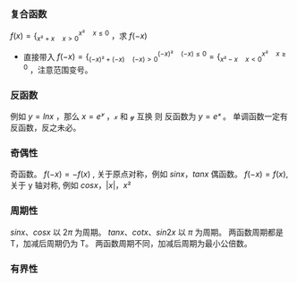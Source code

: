 
### 复合函数
$f(x) = \Big\lbrace^{x² \quad x ≤ 0}_{x²+x \quad x > 0}$ ，求 $f(-x)$

- 直接带入 $f(-x) = \Big\lbrace^{(-x)² \quad (-x) ≤ 0}_{(-x)²+(-x) \quad (-x) > 0} = \Big\lbrace^{x² \quad x ≥ 0}_{x²-x \quad x < 0}$ ，注意范围变号。


### 反函数
例如 $y = lnx$ ，那么 $x = eʸ$ ，𝓍 和 𝓎 互换 则 反函数为 $y = eˣ$ 。
单调函数一定有反函数，反之未必。



### 奇偶性

奇函数。 $f(-x) = -f(x)$ , 关于原点对称，例如 $sinx，tanx$
偶函数。 $f(-x) = f(x)$, 关于 y 轴对称, 例如 $cosx，|x|，x²$



### 周期性
$sinx、cosx$ 以 $2π$ 为周期。
$tanx、cotx、sin2x$ 以 $π$ 为周期。
两函数周期都是 T，加减后周期仍为 T。
两函数周期不同，加减后周期为最小公倍数。


### 有界性


